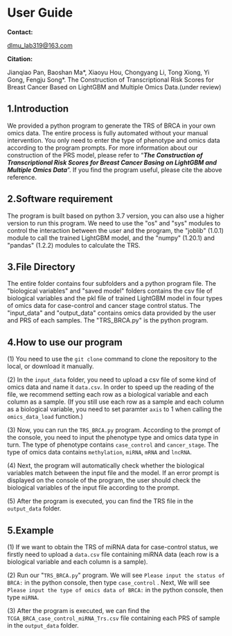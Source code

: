 # User Guide

**Contact:**

dlmu_lab319@163.com

**Citation:** 

Jianqiao Pan, Baoshan Ma*, Xiaoyu Hou, Chongyang Li, Tong Xiong, Yi Gong, Fengju Song*. The Construction of Transcriptional Risk Scores for Breast Cancer Based on LightGBM and Multiple Omics Data.(under review)

## 1.Introduction

We provided a python program to generate the TRS of BRCA in your own omics data. The entire process is fully automated without your manual intervention. You only need to enter the type of phenotype and omics data according to the program prompts. For more information about our construction of the PRS model, please refer to “***The Construction of Transcriptional Risk Scores for Breast Cancer Basing on LightGBM and Multiple Omics Data***”. If you find the program useful, please cite the above reference.

## 2.Software requirement

The program is built based on python 3.7 version, you can also use a higher version to run this program. We need to use the "os" and "sys" modules to control the interaction between the user and the program, the "joblib" (1.0.1) module to call the trained LightGBM model, and the "numpy" (1.20.1) and "pandas" (1.2.2) modules to calculate the TRS.

## 3.File Directory

The entire folder contains four subfolders and a python program file. The "biological variables" and "saved model" folders contains the csv file of biological variables and the pkl file of trained LightGBM model in four types of omics data for case-control and cancer stage control status. The "input_data" and "output_data" contains omics data provided by the user and PRS of each samples. The "TRS_BRCA.py" is the python program.

## 4.How to use our program

(1) You need to use the `git clone` command to clone the repository to the local, or download it manually.

(2) In the `input_data` folder, you need to upload a csv file of some kind of omics data and name it `data.csv`. In order to speed up the reading of the file, we recommend setting each row as a biological variable and each column as a sample. (If you still use each row as a sample and each column as a biological variable, you need to set paramter `axis` to 1 when calling the `omics_data_load` function.) 

(3) Now, you can run the `TRS_BRCA.py` program. According to the prompt of the console, you need to input the phenotype type and omics data type in turn. The type of phenotype contains `case_control` and `cancer_stage`. The type of omics data contains `methylation`, `miRNA`, `mRNA` and `lncRNA`.

(4) Next, the program will automatically check whether the biological variables match between the input file and the model. If an error prompt is displayed on the console of the program, the user should check the biological variables of the input file according to the prompt.

(5) After the program is executed, you can find the TRS file in the `output_data` folder.

## 5.Example

(1) If we want to obtain the TRS of miRNA data for case-control status, we firstly need to upload a `data.csv` file containing miRNA data (each row is a biological variable and each column is a sample).

(2) Run our "`TRS_BRCA.py`" program. We will see `Please input the status of BRCA:` in the python console, then type `case_control` . Next, We will see `Please input the type of omics data of BRCA:` in the python console, then type `miRNA`. 

(3) After the program is executed, we can find the `TCGA_BRCA_case_control_miRNA_Trs.csv` file containing each PRS of sample in the `output_data` folder.
